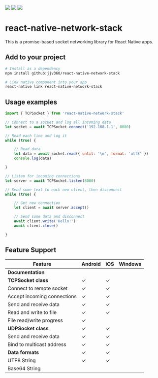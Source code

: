 ![](https://img.shields.io/badge/status-alpha-red.svg)
![](https://img.shields.io/badge/platforms-android%20|%20ios-green.svg)
![](https://img.shields.io/github/package-json/v/jjv360/react-native-network-stack.svg)

# react-native-network-stack

This is a promise-based socket networking library for React Native apps.

## Add to your project

``` bash
# Install as a dependency
npm install github:jjv360/react-native-network-stack

# Link native component into your app
react-native link react-native-network-stack
```

## Usage examples
```javascript
import { TCPSocket } from 'react-native-network-stack' 

// Connect to a socket and log all incoming data
let socket = await TCPSocket.connect('192.168.1.1', 8080)

// Read each line and log it
while (true) {

	// Read data
	let data = await socket.read({ until: '\n', format: 'utf8' })
	console.log(data)

}
```

```javascript
// Listen for incoming connections
let server = await TCPSocket.listen(8080)

// Send some text to each new client, then disconnect
while (true) {

	// Get new connection
	let client = await server.accept()

	// Send some data and disconnect
	await client.write('Hello!')
	await client.close()

}
```

## Feature Support

Feature                         | Android | iOS | Windows
--------------------------------|---------|-----|----------
**Documentation**               |         |     |   
**TCPSocket class**             | ✓       | ✓   |   
Connect to remote socket        | ✓       | ✓   | 
Accept incoming connections     | ✓       | ✓   |   
Send and receive data           | ✓       | ✓   |   
Read and write to file          | ✓       | ✓   |
File read/write progress        | ✓       |     |
**UDPSocket class**             | ✓       | ✓   |   
Send and receive data           | ✓       | ✓   |   
Bind to multicast address       | ✓       | ✓   |   
**Data formats**                | ✓       | ✓   |   
UTF8 String                     | ✓       | ✓   |   
Base64 String                   |         |     |   